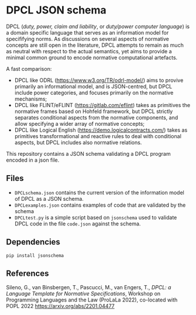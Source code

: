 # DPCL JSON schema

DPCL (*duty, power, claim and liability*, or *duty/power computer language*) is a domain specific language that serves as an information model for specififying norms. As discussions on several aspects of normative concepts are still open in the literature, DPCL attempts to remain as much as neutral with respect to the actual semantics, yet aims to provide a minimal common ground to encode normative computational artefacts.

A fast comparison:
- DPCL like ODRL (https://www.w3.org/TR/odrl-model/) aims to provive primarily an informational model, and is JSON-centred, but DPCL include power categories, and focuses primarily on the normative mechanisms;
- DPCL like FLINT/eFLINT (https://gitlab.com/eflint) takes as primitives the normative frames based on Hohfeld framework, but DPCL strictly separates conditional aspects from the normative components, and allow specifying a wider array of normative concepts;
- DPCL like Logical English (https://demo.logicalcontracts.com/) takes as primitives transformational and reactive rules to deal with conditional aspects, but DPCL includes also normative relations.

This repository contains a JSON schema validating a DPCL program encoded in a json file.

## Files

- `DPCLschema.json` contains the current version of the information model of DPCL as a JSON schema.
- `DPCLexamples.json` contains examples of code that are validated by the schema
- `DPCLtest.py` is a simple script based on `jsonschema` used to validate DPCL code in the file `code.json` against the schema.

## Dependencies

```
pip install jsonschema
```

## References

Sileno, G., van Binsbergen, T., Pascucci, M., van Engers, T., 
*DPCL: a Language Template for Normative Specifications*, 
Workshop on Programming Languages and the Law (ProLaLa 2022), co-located with POPL 2022
https://arxiv.org/abs/2201.04477
